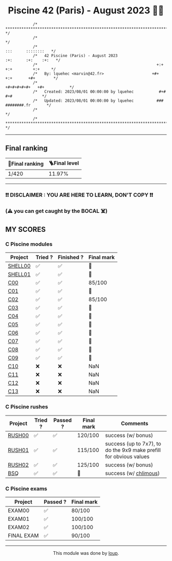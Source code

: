 <h1 align="center">Piscine 42 (Paris) - August 2023 🏊‍♂️</h1>

```
            /* ************************************************************************** */
            /*                                                                            */
            /*                                                        :::      ::::::::   */
            /*   42 Piscine (Paris) - August 2023                   :+:      :+:    :+:   */
            /*                                                    +:+ +:+         +:+     */
            /*   By: lquehec <marvin@42.fr>                     +#+  +:+       +#+        */
            /*                                                +#+#+#+#+#+   +#+           */
            /*   Created: 2023/08/01 00:00:00 by lquehec           #+#    #+#             */
            /*   Updated: 2023/08/01 00:00:00 by lquehec          ###   ########.fr       */
            /*                                                                            */
            /* ************************************************************************** */
```

---

## Final ranking

<div align="center">

| 🏅Final ranking  | 🪜Final level |
| ----------------- | ------------- |
| 1/420             | 11.97%        |

</div>

---

### ❗❗ DISCLAIMER : YOU ARE HERE TO LEARN, DON'T COPY ❗❗
### (⚠️ you can get caught by the BOCAL ☠️)


 ## MY SCORES
### C Piscine modules

<div align="center">

| Project                                                           | Tried ? | Finished ? | Final mark |
| ----------------------------------------------------------------- | ------- | ---------- | ---------- |
| [SHELL00](https://github.com/xmesky/42Piscine/tree/main/shell-00) | ✅      | ✅         | 💯        |
| [SHELL01](https://github.com/xmesky/42Piscine/tree/main/shell-01) | ✅      | ✅         | 💯        |
| [C00](https://github.com/xmesky/42Piscine/tree/main/c-00)         | ✅      | ✅         | 85/100    |
| [C01](https://github.com/xmesky/42Piscine/tree/main/c-01)         | ✅      | ✅         | 💯        |
| [C02](https://github.com/xmesky/42Piscine/tree/main/c-02)         | ✅      | ✅         | 85/100    |
| [C03](https://github.com/xmesky/42Piscine/tree/main/c-03)         | ✅      | ✅         | 💯        |
| [C04](https://github.com/xmesky/42Piscine/tree/main/c-04)         | ✅      | ✅         | 💯        |
| [C05](https://github.com/xmesky/42Piscine/tree/main/c-05)         | ✅      | ✅         | 💯        |
| [C06](https://github.com/xmesky/42Piscine/tree/main/c-06)         | ✅      | ✅         | 💯        |
| [C07](https://github.com/xmesky/42Piscine/tree/main/c-07)         | ✅      | ✅         | 💯        |
| [C08](https://github.com/xmesky/42Piscine/tree/main/c-08)         | ✅      | ✅         | 💯        |
| [C09](https://github.com/xmesky/42Piscine/tree/main/c-09)         | ✅      | ✅         | 💯        |
| [C10](https://github.com/xmesky/42Piscine/tree/main/c-10)         | ❌      | ❌         |  NaN       |
| [C11](https://github.com/xmesky/42Piscine/tree/main/c-11)         | ❌      | ❌         |  NaN       |
| [C12](https://github.com/xmesky/42Piscine/tree/main/c-12)         | ❌      | ❌         |  NaN       |
| [C13](https://github.com/xmesky/42Piscine/tree/main/c-13)         | ❌      | ❌         |  NaN       |

</div>

### C Piscine rushes

<div align="center">

| Project                                                         | Tried ? | Passed ? | Final mark | Comments  |
| --------------------------------------------------------------- | ------- | -------- | ---------- | --------- |
| [RUSH00](https://github.com/xmesky/42Piscine/tree/main/rush-00) | ✅      | ✅       |  120/100  | success (w/ bonus)      |
| [RUSH01](https://github.com/xmesky/42Piscine/tree/main/rush-01) | ✅      | ✅       |  115/100  | success (up to 7x7), to do the 9x9 make prefill for obvious values    |
| [RUSH02](https://github.com/xmesky/42Piscine/tree/main/rush-02) | ✅      | ✅       |  125/100  | success (w/ bonus)      |
| [BSQ](https://github.com/xmesky/42Piscine/tree/main/BSQ)        | ✅      | ✅       |  💯      | success (w/ [chlimous](https://github.com/chlimous)) |

</div>

### C Piscine exams

<div align="center">

| Project     | Passed ? | Final mark |
| ----------- | -------- | ---------- |
| EXAM00      | ✅       |  80/100    |
| EXAM01      | ✅       |  100/100   |
| EXAM02      | ✅       |  100/100   |
| FINAL EXAM  | ✅       |  90/100    |

</div>

---

<div align="center">

This module was done by [loup](https://instagram.com/xmesky).

</div>
